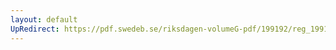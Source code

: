 ```yaml
---
layout: default
UpRedirect: https://pdf.swedeb.se/riksdagen-volumeG-pdf/199192/reg_199192/reg_199192_0755.pdf
---
```

